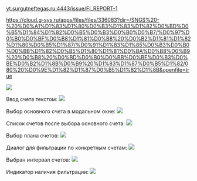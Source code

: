 [yt.surgutneftegas.ru:4443/issue/FI_REPORT-1](https://yt.surgutneftegas.ru:4443/issue/FI_REPORT-1)

https://cloud.g-sys.ru/apps/files/files/336083?dir=/SNGS%20-%20%D0%A1%D1%83%D1%80%D0%B3%D1%83%D1%82%D0%BD%D0%B5%D1%84%D1%82%D0%B5%D0%B3%D0%B0%D0%B7/%D0%97%D0%B0%D0%BF%D0%B8%D1%81%D0%B8%20%D0%B2%D1%81%D1%82%D1%80%D0%B5%D1%87/%D0%91%D1%83%D1%85%D0%B3%D0%B0%D0%BB%D1%82%D0%B5%D1%80%D1%81%D0%BA%D0%B8%D0%B9%20%D0%B8%20%D0%BD%D0%B0%D0%BB%D0%BE%D0%B3%D0%BE%D0%B2%D1%8B%D0%B9%20%D1%83%D1%87%D0%B5%D1%82/080%20%D0%9E%D1%82%D1%87%D0%B5%D1%82%D1%8B&openfile=true

![](Photos_16GErNj0Yd.png)


Ввод счета текстом:
![](zJeBYRiKE3%201.png)

Выбор основного счета в модальном окне:
![](vlc_pDQc9gj0TX.png)

Список счетов после выбора основного счета:
![](vlc_g8iPXekCGD.png)

Выбор плана счетов:
![](vlc_BNNZ2TChld.png)

Диалог для фильтрации по конкретным счетам:
![](vlc_8MW2yUrzB6.png)

Выбран интервал счетов:
![](vlc_q9gaTu2m5A.png)

Индикатор наличия фильтрации:
![](vlc_3yAJylB52u.png)





